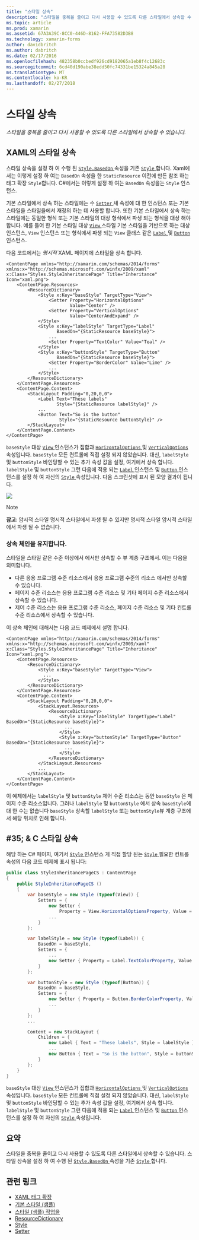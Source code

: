 ```yaml
---
title: "스타일 상속"
description: "스타일을 중복을 줄이고 다시 사용할 수 있도록 다른 스타일에서 상속할 수 있습니다."
ms.topic: article
ms.prod: xamarin
ms.assetid: 67A3A39C-8CC0-446D-8162-FFA73582D3B8
ms.technology: xamarin-forms
author: davidbritch
ms.author: dabritch
ms.date: 02/17/2016
ms.openlocfilehash: 482358b0ccbedf926cd9182065a1eb8f4c12683c
ms.sourcegitcommit: 6cd40d190abe38edd50fc74331be15324a845a28
ms.translationtype: MT
ms.contentlocale: ko-KR
ms.lasthandoff: 02/27/2018
---
```

# <a name="style-inheritance"></a>스타일 상속

_스타일을 중복을 줄이고 다시 사용할 수 있도록 다른 스타일에서 상속할 수 있습니다._

## <a name="style-inheritance-in-xaml"></a>XAML의 스타일 상속

스타일 상속을 설정 하 여 수행 된 [ `Style.BasedOn` ](https://developer.xamarin.com/api/property/Xamarin.Forms.Style.BasedOn/) 속성을 기존 [ `Style` ](https://developer.xamarin.com/api/type/Xamarin.Forms.Style/)합니다. Xaml에서는 이렇게 설정 하 여는 `BasedOn` 속성을 한 `StaticResource` 이전에 만든 참조 하는 태그 확장 `Style`합니다. C#에서는 이렇게 설정 하 여는 `BasedOn` 속성을는 `Style` 인스턴스.

기본 스타일에서 상속 하는 스타일에는 수 [ `Setter` ](https://developer.xamarin.com/api/type/Xamarin.Forms.Setter/) 새 속성에 대 한 인스턴스 또는 기본 스타일을 스타일을에서 재정의 하는 데 사용할 합니다. 또한 기본 스타일에서 상속 하는 스타일에는 동일한 형식 또는 기본 스타일의 대상 형식에서 파생 되는 형식을 대상 해야 합니다. 예를 들어 한 기본 스타일 대상 [ `View` ](https://developer.xamarin.com/api/type/Xamarin.Forms.View/) 스타일 기본 스타일을 기반으로 하는 대상 인스턴스, `View` 인스턴스 또는 형식에서 파생 되는 `View` 클래스 같은 [ `Label` ](https://developer.xamarin.com/api/type/Xamarin.Forms.Label/) 및 [ `Button` ](https://developer.xamarin.com/api/type/Xamarin.Forms.Button/) 인스턴스.

다음 코드에서는 *명시적* XAML 페이지에 스타일을 상속 합니다.

```xaml
<ContentPage xmlns="http://xamarin.com/schemas/2014/forms" xmlns:x="http://schemas.microsoft.com/winfx/2009/xaml" x:Class="Styles.StyleInheritancePage" Title="Inheritance" Icon="xaml.png">
    <ContentPage.Resources>
        <ResourceDictionary>
            <Style x:Key="baseStyle" TargetType="View">
                <Setter Property="HorizontalOptions"
                        Value="Center" />
                <Setter Property="VerticalOptions"
                        Value="CenterAndExpand" />
            </Style>
            <Style x:Key="labelStyle" TargetType="Label"
                   BasedOn="{StaticResource baseStyle}">
                ...
                <Setter Property="TextColor" Value="Teal" />
            </Style>
            <Style x:Key="buttonStyle" TargetType="Button"
                   BasedOn="{StaticResource baseStyle}">
                <Setter Property="BorderColor" Value="Lime" />
                ...
            </Style>
        </ResourceDictionary>
    </ContentPage.Resources>
    <ContentPage.Content>
        <StackLayout Padding="0,20,0,0">
            <Label Text="These labels"
                   Style="{StaticResource labelStyle}" />
            ...
            <Button Text="So is the button"
                    Style="{StaticResource buttonStyle}" />
        </StackLayout>
    </ContentPage.Content>
</ContentPage>
```

`baseStyle` 대상 [ `View` ](https://developer.xamarin.com/api/type/Xamarin.Forms.View/) 인스턴스가 집합과 [ `HorizontalOptions` ](https://developer.xamarin.com/api/property/Xamarin.Forms.View.HorizontalOptions/) 및 [ `VerticalOptions` ](https://developer.xamarin.com/api/property/Xamarin.Forms.View.VerticalOptions/) 속성입니다. `baseStyle` 모든 컨트롤에 직접 설정 되지 않았습니다. 대신, `labelStyle` 및 `buttonStyle` 바인딩할 수 있는 추가 속성 값을 설정, 여기에서 상속 합니다. `labelStyle` 및 `buttonStyle` 그런 다음에 적용 되는 [ `Label` ](https://developer.xamarin.com/api/type/Xamarin.Forms.Label/) 인스턴스 및 [ `Button` ](https://developer.xamarin.com/api/type/Xamarin.Forms.Button/) 인스턴스를 설정 하 여 자신의 [ `Style` ](https://developer.xamarin.com/api/property/Xamarin.Forms.VisualElement.Style/) 속성입니다. 다음 스크린샷에 표시 된 모양 결과이 됩니다.

[![](inheritance-images/style-inheritance.png)](inheritance-images/style-inheritance-large.png)

> [!NOTE]
> **참고**: 암시적 스타일 명시적 스타일에서 파생 될 수 있지만 명시적 스타일 암시적 스타일에서 파생 될 수 없습니다.

### <a name="respecting-the-inheritance-chain"></a>상속 체인을 유지합니다.

스타일을 스타일 같은 수준 이상에서 에서만 상속할 수 뷰 계층 구조에서. 이는 다음을 의미합니다.

- 다른 응용 프로그램 수준 리소스에서 응용 프로그램 수준의 리소스 에서만 상속할 수 있습니다.
- 페이지 수준 리소스는 응용 프로그램 수준 리소스 및 기타 페이지 수준 리소스에서 상속할 수 있습니다.
- 제어 수준 리소스는 응용 프로그램 수준 리소스, 페이지 수준 리소스 및 기타 컨트롤 수준 리소스에서 상속할 수 있습니다.

이 상속 체인에 대해서는 다음 코드 예제에서 설명 합니다.

```xaml
<ContentPage xmlns="http://xamarin.com/schemas/2014/forms" xmlns:x="http://schemas.microsoft.com/winfx/2009/xaml" x:Class="Styles.StyleInheritancePage" Title="Inheritance" Icon="xaml.png">
    <ContentPage.Resources>
        <ResourceDictionary>
            <Style x:Key="baseStyle" TargetType="View">
              ...
            </Style>
        </ResourceDictionary>
    </ContentPage.Resources>
    <ContentPage.Content>
        <StackLayout Padding="0,20,0,0">
            <StackLayout.Resources>
                <ResourceDictionary>
                    <Style x:Key="labelStyle" TargetType="Label" BasedOn="{StaticResource baseStyle}">
                      ...
                    </Style>
                    <Style x:Key="buttonStyle" TargetType="Button" BasedOn="{StaticResource baseStyle}">
                      ...
                    </Style>
                </ResourceDictionary>
            </StackLayout.Resources>
            ...
        </StackLayout>
    </ContentPage.Content>
</ContentPage>
```

이 예제에서는 `labelStyle` 및 `buttonStyle` 제어 수준 리소스는 동안 `baseStyle` 은 페이지 수준 리소스입니다. 그러나 `labelStyle` 및 `buttonStyle` 에서 상속 `baseStyle`에 대 한 수는 없습니다 `baseStyle` 상속할 `labelStyle` 또는 `buttonStyle`뷰 계층 구조에서 해당 위치로 인해 합니다.

## <a name="style-inheritance-in-c35"></a>#35; & C 스타일 상속

해당 하는 C# 페이지, 여기서 [ `Style` ](https://developer.xamarin.com/api/type/Xamarin.Forms.Style/) 인스턴스 게 직접 할당 된는 [ `Style` ](https://developer.xamarin.com/api/property/Xamarin.Forms.VisualElement.Style/) 필요한 컨트롤 속성의 다음 코드 예제에 표시 됩니다:

```csharp
public class StyleInheritancePageCS : ContentPage
{
    public StyleInheritancePageCS ()
    {
        var baseStyle = new Style (typeof(View)) {
            Setters = {
                new Setter {
                    Property = View.HorizontalOptionsProperty, Value = LayoutOptions.Center },
                ...
            }
        };

        var labelStyle = new Style (typeof(Label)) {
            BasedOn = baseStyle,
            Setters = {
                ...
                new Setter { Property = Label.TextColorProperty, Value = Color.Teal }
            }
        };

        var buttonStyle = new Style (typeof(Button)) {
            BasedOn = baseStyle,
            Setters = {
                new Setter { Property = Button.BorderColorProperty, Value = Color.Lime },
                ...
            }
        };
        ...

        Content = new StackLayout {
            Children = {
                new Label { Text = "These labels", Style = labelStyle },
                ...
                new Button { Text = "So is the button", Style = buttonStyle }
            }
        };
    }
}
```

`baseStyle` 대상 [ `View` ](https://developer.xamarin.com/api/type/Xamarin.Forms.View/) 인스턴스가 집합과 [ `HorizontalOptions` ](https://developer.xamarin.com/api/property/Xamarin.Forms.View.HorizontalOptions/) 및 [ `VerticalOptions` ](https://developer.xamarin.com/api/property/Xamarin.Forms.View.VerticalOptions/) 속성입니다. `baseStyle` 모든 컨트롤에 직접 설정 되지 않았습니다. 대신, `labelStyle` 및 `buttonStyle` 바인딩할 수 있는 추가 속성 값을 설정, 여기에서 상속 합니다. `labelStyle` 및 `buttonStyle` 그런 다음에 적용 되는 [ `Label` ](https://developer.xamarin.com/api/type/Xamarin.Forms.Label/) 인스턴스 및 [ `Button` ](https://developer.xamarin.com/api/type/Xamarin.Forms.Button/) 인스턴스를 설정 하 여 자신의 [ `Style` ](https://developer.xamarin.com/api/property/Xamarin.Forms.VisualElement.Style/) 속성입니다.

## <a name="summary"></a>요약

스타일을 중복을 줄이고 다시 사용할 수 있도록 다른 스타일에서 상속할 수 있습니다. 스타일 상속을 설정 하 여 수행 된 [ `Style.BasedOn` ](https://developer.xamarin.com/api/property/Xamarin.Forms.Style.BasedOn/) 속성을 기존 [ `Style` ](https://developer.xamarin.com/api/type/Xamarin.Forms.Style/)합니다.


## <a name="related-links"></a>관련 링크

- [XAML 태그 확장](~/xamarin-forms/xaml/xaml-basics/xaml-markup-extensions.md)
- [기본 스타일 (샘플)](https://developer.xamarin.com/samples/xamarin-forms/UserInterface/Styles/BasicStyles/)
- [스타일 (샘플) 작업을](https://developer.xamarin.com/samples/xamarin-forms/WorkingWithStyles/)
- [ResourceDictionary](https://developer.xamarin.com/api/type/Xamarin.Forms.ResourceDictionary/)
- [Style](https://developer.xamarin.com/api/type/Xamarin.Forms.Style/)
- [Setter](https://developer.xamarin.com/api/type/Xamarin.Forms.Setter/)
